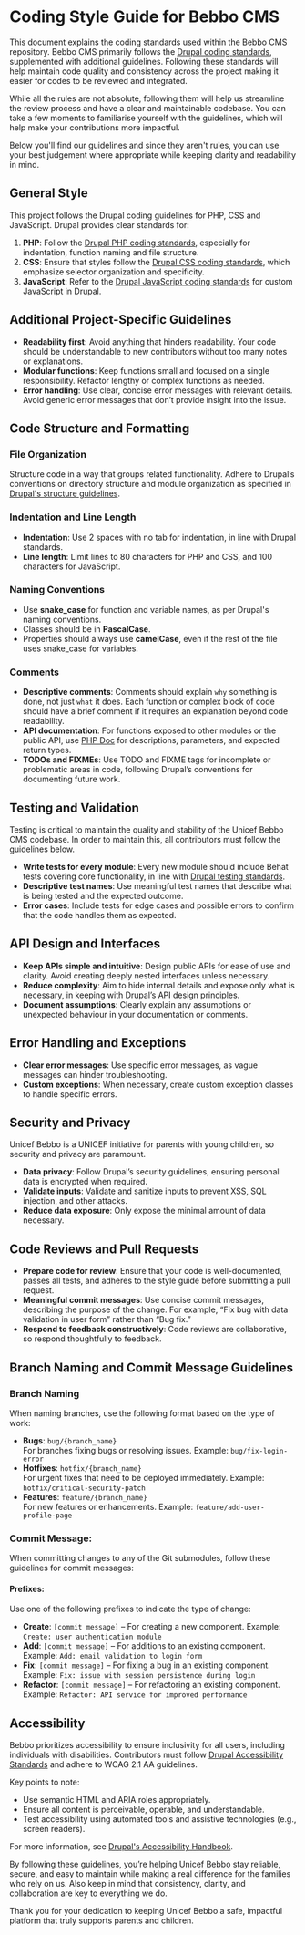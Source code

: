 # Coding Style Guide for Bebbo CMS 

This document explains the coding standards used within the Bebbo CMS repository. Bebbo CMS primarily follows the [Drupal coding standards](https://www.drupal.org/docs/develop/standards), supplemented with additional guidelines. Following these standards will help maintain code quality and consistency across the project making it easier for codes to be reviewed and integrated.  

While all the rules are not absolute, following them will help us streamline the review process and have a clear and maintainable codebase. You can take a few moments to familiarise yourself with the guidelines, which will help make your contributions more impactful.  

Below you'll find our guidelines and since they aren't rules, you can use your best judgement where appropriate while keeping clarity and readability in mind.

## General Style

This project follows the Drupal coding guidelines for PHP, CSS and JavaScript. Drupal provides clear standards for:

1. **PHP**: Follow the [Drupal PHP coding standards](https://www.drupal.org/docs/develop/standards/php), especially for indentation, function naming and file structure.
2. **CSS**: Ensure that styles follow the [Drupal CSS coding standards](https://www.drupal.org/docs/develop/standards/css), which emphasize selector organization and specificity.
3. **JavaScript**: Refer to the [Drupal JavaScript coding standards](https://www.drupal.org/docs/develop/standards/javascript-coding-standards) for custom JavaScript in Drupal.

## Additional Project-Specific Guidelines

- **Readability first**: Avoid anything that hinders readability. Your code should be understandable to new contributors without too many notes or explanations.
- **Modular functions**: Keep functions small and focused on a single responsibility. Refactor lengthy or complex functions as needed.
- **Error handling**: Use clear, concise error messages with relevant details. Avoid generic error messages that don’t provide insight into the issue.

## Code Structure and Formatting

### File Organization

Structure code in a way that groups related functionality. Adhere to Drupal’s conventions on directory structure and module organization as specified in [Drupal's structure guidelines](https://www.drupal.org/docs/understanding-drupal/directory-structure).

### Indentation and Line Length

- **Indentation**: Use 2 spaces with no tab for indentation, in line with Drupal standards.
- **Line length**: Limit lines to 80 characters for PHP and CSS, and 100 characters for JavaScript.

### Naming Conventions

- Use **snake_case** for function and variable names, as per Drupal's naming conventions.
- Classes should be in **PascalCase**.
- Properties should always use **camelCase**, even if the rest of the file uses snake_case for variables.

### Comments

- **Descriptive comments**: Comments should explain `why` something is done, not just `what` it does. Each function or complex block of code should have a brief comment if it requires an explanation beyond code readability.
- **API documentation**: For functions exposed to other modules or the public API, use [PHP Doc](https://docs.phpdoc.org/guide/references/phpdoc/tags/api.html) for descriptions, parameters, and expected return types.
- **TODOs and FIXMEs**: Use TODO and FIXME tags for incomplete or problematic areas in code, following Drupal’s conventions for documenting future work.

## Testing and Validation

Testing is critical to maintain the quality and stability of the Unicef Bebbo CMS codebase. In order to maintain this, all contributors must follow the guidelines below.

- **Write tests for every module**: Every new module should include Behat tests covering core functionality, in line with [Drupal testing standards](https://www.drupal.org/docs/7/automated-testing-for-drupal-7).
- **Descriptive test names**: Use meaningful test names that describe what is being tested and the expected outcome.
- **Error cases**: Include tests for edge cases and possible errors to confirm that the code handles them as expected.

## API Design and Interfaces

- **Keep APIs simple and intuitive**: Design public APIs for ease of use and clarity. Avoid creating deeply nested interfaces unless necessary.
- **Reduce complexity**: Aim to hide internal details and expose only what is necessary, in keeping with Drupal’s API design principles.
- **Document assumptions**: Clearly explain any assumptions or unexpected behaviour in your documentation or comments.

## Error Handling and Exceptions

- **Clear error messages**: Use specific error messages, as vague messages can hinder troubleshooting.
- **Custom exceptions**: When necessary, create custom exception classes to handle specific errors.

## Security and Privacy

Unicef Bebbo is a UNICEF initiative for parents with young children, so security and privacy are paramount.

- **Data privacy**: Follow Drupal’s security guidelines, ensuring personal data is encrypted when required.
- **Validate inputs**: Validate and sanitize inputs to prevent XSS, SQL injection, and other attacks.
- **Reduce data exposure**: Only expose the minimal amount of data necessary.

## Code Reviews and Pull Requests

- **Prepare code for review**: Ensure that your code is well-documented, passes all tests, and adheres to the style guide before submitting a pull request.
- **Meaningful commit messages**: Use concise commit messages, describing the purpose of the change. For example, “Fix bug with data validation in user form” rather than “Bug fix.”
- **Respond to feedback constructively**: Code reviews are collaborative, so respond thoughtfully to feedback.

## Branch Naming and Commit Message Guidelines

### **Branch Naming**
When naming branches, use the following format based on the type of work:

- **Bugs**: `bug/{branch_name}`  
  For branches fixing bugs or resolving issues. Example: `bug/fix-login-error`
- **Hotfixes**: `hotfix/{branch_name}`  
  For urgent fixes that need to be deployed immediately. Example: `hotfix/critical-security-patch`
- **Features**: `feature/{branch_name}`  
  For new features or enhancements. Example: `feature/add-user-profile-page`

### Commit Message: 
When committing changes to any of the Git submodules, follow these guidelines for commit messages:

#### Prefixes: 
Use one of the following prefixes to indicate the type of change:

- **Create**: `[commit message]` – For creating a new component. Example: `Create: user authentication module`
- **Add**: `[commit message]` – For additions to an existing component. Example: `Add: email validation to login form`
- **Fix**: `[commit message]` – For fixing a bug in an existing component. Example: `Fix: issue with session persistence during login`
- **Refactor**: `[commit message]` – For refactoring an existing component. Example: `Refactor: API service for improved performance`

## Accessibility

Bebbo prioritizes accessibility to ensure inclusivity for all users, including individuals with disabilities. Contributors must follow [Drupal Accessibility Standards](https://www.drupal.org/about/features/accessibility) and adhere to WCAG 2.1 AA guidelines.

Key points to note:

- Use semantic HTML and ARIA roles appropriately.
- Ensure all content is perceivable, operable, and understandable.
- Test accessibility using automated tools and assistive technologies (e.g., screen readers).

For more information, see [Drupal's Accessibility Handbook](https://www.drupal.org/docs/accessibility/drupal-accessibility-features).

By following these guidelines, you’re helping Unicef Bebbo stay reliable, secure, and easy to maintain while making a real difference for the families who rely on us. Also keep in mind that consistency, clarity, and collaboration are key to everything we do. 

Thank you for your dedication to keeping Unicef Bebbo a safe, impactful platform that truly supports parents and children.